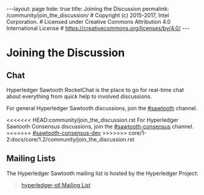 \-\--layout: page hide: true title: Joining the Discussion permalink:
/community/join_the_discussion/ \# Copyright (c) 2015-2017, Intel
Corporation. \# Licensed under Creative Commons Attribution 4.0
International License \# <https://creativecommons.org/licenses/by/4.0/>
\-\--

# Joining the Discussion

<!--
  Licensed under Creative Commons Attribution 4.0 International License
  https://creativecommons.org/licenses/by/4.0/
-->

## Chat

Hyperledger Sawtooth RocketChat is the place to go for real-time chat
about everything from quick help to involved discussions.

For general Hyperledger Sawtooth discussions, join the
[#sawtooth](https://chat.hyperledger.org/channel/sawtooth) channel.

\<\<\<\<\<\<\< HEAD:community/join_the_discussion.rst For Hyperledger
Sawtooth Consensus discussions, join the
[#sawtooth-consensus](https://chat.hyperledger.org/channel/sawtooth-consensus)
channel. =======
[#sawtooth-consensus-dev](https://chat.hyperledger.org/channel/sawtooth-consensus-dev)
\>\>\>\>\>\>\> core/1-2:docs/core/1.2/community/join_the_discussion.rst

## Mailing Lists

The Hyperledger Sawtooth mailing list is hosted by the Hyperledger
Project:

> [hyperledger-stl Mailing
> List](http://lists.hyperledger.org/mailman/listinfo/hyperledger-stl)
